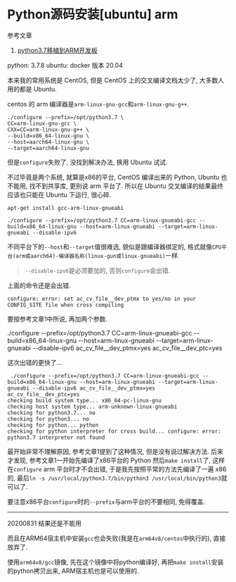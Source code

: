 # Python源码安装[ubuntu] arm

参考文章

1. [python3.7移植到ARM开发板](https://blog.csdn.net/u012230668/article/details/89206857)

python: 3.7.8
ubuntu: docker 版本 20.04

本来我的常用系统是 CentOS, 但是 CentOS 上的交叉编译文档太少了, 大多数人用的都是 Ubuntu.

centos 的 arm 编译器是`arm-linux-gnu-gcc`和`arm-linux-gnu-g++`. 

```
./configure --prefix=/opt/python3.7 \
CC=arm-linux-gnu-gcc \
CXX=CC=arm-linux-gnu-g++ \
--build=x86_64-linux-gnu \
--host=aarch64-linux-gnu \
--target=aarch64-linux-gnu
```

但是`configure`失败了, 没找到解决办法, 换用 Ubuntu 试试.

不过毕竟是两个系统, 就算是x86的平台, CentOS 编译出来的 Python, Ubuntu 也不能用, 找不到共享库, 更别说 arm 平台了. 所以在 Ubuntu 交叉编译的结果最终应该也只能在 Ubuntu 下运行, 很心碎.

```
apt-get install gcc-arm-linux-gnueabi
```

```
./configure --prefix=/opt/python3.7 CC=arm-linux-gnueabi-gcc --build=x86_64-linux-gnu --host=arm-linux-gnueabi --target=arm-linux-gnueabi --disable-ipv6
```

不同平台下的`--host`和`--target`值很难选, 貌似是跟编译器绑定的, 格式就像`CPU平台(arm或aarch64)-编译器名称(linux-gun或linux-gnueabi)`一样.

> `--disable-ipv6`是必须要加的, 否则`configure`会出错.

上面的命令还是会出错.

```
configure: error: set ac_cv_file__dev_ptmx to yes/no in your CONFIG_SITE file when cross compiling
```

要按参考文章1中所说, 再加两个参数.

./configure --prefix=/opt/python3.7 CC=arm-linux-gnueabi-gcc --build=x86_64-linux-gnu --host=arm-linux-gnueabi --target=arm-linux-gnueabi --disable-ipv6 ac_cv_file__dev_ptmx=yes ac_cv_file__dev_ptc=yes

这次出错的更快了...

```
 ./configure --prefix=/opt/python3.7 CC=arm-linux-gnueabi-gcc --build=x86_64-linux-gnu --host=arm-linux-gnueabi --target=arm-linux-gnueabi --disable-ipv6 ac_cv_file__dev_ptmx=yes ac_cv_file__dev_ptc=yes
checking build system type... x86_64-pc-linux-gnu
checking host system type... arm-unknown-linux-gnueabi
checking for python3.7... no
checking for python3... no
checking for python... python
checking for python interpreter for cross build... configure: error: python3.7 interpreter not found
```

最开始非常不理解原因, 参考文章1提到了这种情况, 但是没有说过解决方法. 后来才发现, 参考文章1一开始先编译了x86平台的 Python 然后`make install`了, 这样在`configure` arm 平台时才不会出错, 于是我先按照平常的方法先编译了一遍 x86 的, 最后`ln -s /usr/local/python3.7/bin/python3 /usr/local/bin/python3`就可以了.

要注意x86平台`configure`时的`--prefix`与arm平台的不要相同, 免得覆盖.

------

20200831 结果还是不能用

而且在ARM64宿主机中安装`gcc`也会失败(我是在`arm64v8/centos`中执行的), 直接放弃了.

使用`arm64v8/gcc`镜像, 先在这个镜像中将python编译好, 再把`make install`安装的python拷贝出来, ARM宿主机也是可以使用的.

